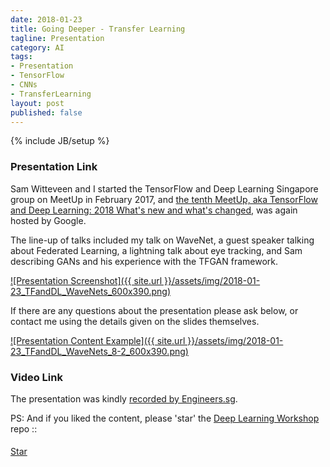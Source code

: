 ```yaml
---
date: 2018-01-23
title: Going Deeper - Transfer Learning
tagline: Presentation
category: AI
tags:
- Presentation
- TensorFlow
- CNNs
- TransferLearning
layout: post
published: false
---
```

{% include JB/setup %}



### Presentation Link

Sam Witteveen and I started the TensorFlow and Deep Learning Singapore group on MeetUp in February 2017,
and [the tenth MeetUp, aka TensorFlow and Deep Learning: 2018 What's new and what's changed](https://www.meetup.com/TensorFlow-and-Deep-Learning-Singapore/events/246745197/),
was again hosted by Google.

The line-up of talks included my talk on WaveNet, a guest speaker talking about Federated Learning, 
a lightning talk about eye tracking, and Sam describing GANs and his experience with the TFGAN framework.



<a href=" http://redcatlabs.com/2018-01-23_TFandDL_WaveNets/" target="_blank">
![Presentation Screenshot]({{ site.url }}/assets/img/2018-01-23_TFandDL_WaveNets_600x390.png)
</a>

If there are any questions about the presentation please ask below, 
or contact me using the details given on the slides themselves.

<a href=" http://redcatlabs.com/2018-01-23_TFandDL_WaveNets/#/8/2" target="_blank">
![Presentation Content Example]({{ site.url }}/assets/img/2018-01-23_TFandDL_WaveNets_8-2_600x390.png)
</a>


### Video Link

The presentation was kindly 
<a href="https://engineers.sg/video/deepmind-s-wavenet-how-it-works-and-how-it-is-evolving-tensorflow-and-deep-learning--2239" target="_blank">recorded by Engineers.sg</a>.



PS:  And if you liked the content, please 'star' the <a href="https://github.com/mdda/deep-learning-workshop" target="_blank">Deep Learning Workshop</a> repo ::
<!-- From :: https://buttons.github.io/ -->
<!-- Place this tag where you want the button to render. -->
<span style="position:relative;top:5px;">
<a aria-label="Star mdda/deep-learning-workshop on GitHub" data-count-aria-label="# stargazers on GitHub" data-count-api="/repos/mdda/deep-learning-workshop#stargazers_count" data-count-href="/mdda/deep-learning-workshop/stargazers" data-icon="octicon-star" href="https://github.com/mdda/deep-learning-workshop" class="github-button">Star</a>
<!-- Place this tag right after the last button or just before your close body tag. -->
<script async defer id="github-bjs" src="https://buttons.github.io/buttons.js"></script>
</span>

